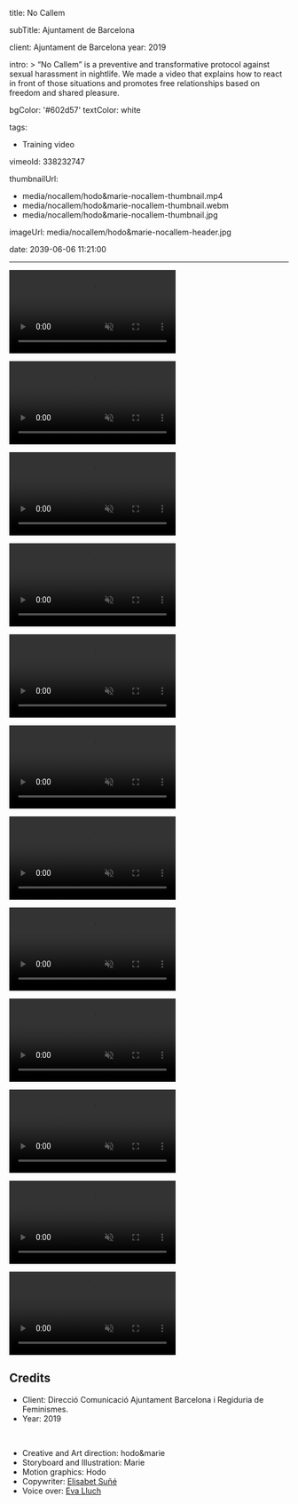 title: No Callem

subTitle: Ajuntament de Barcelona

client: Ajuntament de Barcelona
year: 2019

intro: >
  “No Callem” is a preventive and transformative protocol against sexual harassment in nightlife. We made a video that explains how to react in front of those situations and promotes free relationships based on freedom and shared pleasure.

bgColor: '#602d57'
textColor: white

tags:
  - Training video

vimeoId: 338232747

thumbnailUrl:
  - media/nocallem/hodo&marie-nocallem-thumbnail.mp4
  - media/nocallem/hodo&marie-nocallem-thumbnail.webm
  - media/nocallem/hodo&marie-nocallem-thumbnail.jpg

imageUrl: media/nocallem/hodo&marie-nocallem-header.jpg

date: 2039-06-06 11:21:00



---

<!-- This is a 2x VIDEO gallery -->
<!-- Always add a linebreak between images -->
<!-- It needs two images between paragraph tags -->
<div class="gallery gallery-video gallery-2">

<p>
	<video playsinline="playsinline" muted>
			<source src="/media/nocallem/hodo&marie-nocallem-01.mp4" type="video/mp4">
			<source src="/media/nocallem/hodo&marie-nocallem-01.webm" type="video/webm">
			<source src="/media/nocallem/hodo&marie-nocallem-01.jpg" type="images/jpg">
	</video>
</p>

<p>
	<video playsinline="playsinline" muted>
			<source src="/media/nocallem/hodo&marie-nocallem-02.mp4" type="video/mp4">
			<source src="/media/nocallem/hodo&marie-nocallem-02.webm" type="video/webm">
			<source src="/media/nocallem/hodo&marie-nocallem-02.jpg" type="images/jpg">
	</video>
</p>


</div>


<!-- This is a 2x VIDEO gallery -->
<!-- Always add a linebreak between images -->
<!-- It needs two images between paragraph tags -->
<div class="gallery gallery-video gallery-2">

<p>
	<video playsinline="playsinline" muted>
			<source src="/media/nocallem/hodo&marie-nocallem-03.mp4" type="video/mp4">
			<source src="/media/nocallem/hodo&marie-nocallem-03.webm" type="video/webm">
	</video>
</p>

<p>
	<video playsinline="playsinline" muted>
			<source src="/media/nocallem/hodo&marie-nocallem-04.mp4" type="video/mp4">
			<source src="/media/nocallem/hodo&marie-nocallem-04.webm" type="video/webm">
	</video>
</p>


</div>


<!-- This is a 2x VIDEO gallery -->
<!-- Always add a linebreak between images -->
<!-- It needs two images between paragraph tags -->
<div class="gallery gallery-video gallery-2">

<p>
	<video playsinline="playsinline" muted>
			<source src="/media/nocallem/hodo&marie-nocallem-05.mp4" type="video/mp4">
			<source src="/media/nocallem/hodo&marie-nocallem-05.webm" type="video/webm">
	</video>
</p>

<p>
	<video playsinline="playsinline" muted>
			<source src="/media/nocallem/hodo&marie-nocallem-06.mp4" type="video/mp4">
			<source src="/media/nocallem/hodo&marie-nocallem-06.webm" type="video/webm">
	</video>
</p>


</div>


<!-- This is a 2x VIDEO gallery -->
<!-- Always add a linebreak between images -->
<!-- It needs two images between paragraph tags -->
<div class="gallery gallery-video gallery-2">

<p>
	<video playsinline="playsinline" muted>
			<source src="/media/nocallem/hodo&marie-nocallem-07.mp4" type="video/mp4">
			<source src="/media/nocallem/hodo&marie-nocallem-07.webm" type="video/webm">
	</video>
</p>

<p>
	<video playsinline="playsinline" muted>
			<source src="/media/nocallem/hodo&marie-nocallem-08.mp4" type="video/mp4">
			<source src="/media/nocallem/hodo&marie-nocallem-08.webm" type="video/webm">
	</video>
</p>


</div>


<!-- This is a 2x VIDEO gallery -->
<!-- Always add a linebreak between images -->
<!-- It needs two images between paragraph tags -->
<div class="gallery gallery-video gallery-2">

<p>
	<video playsinline="playsinline" muted>
			<source src="/media/nocallem/hodo&marie-nocallem-09.mp4" type="video/mp4">
			<source src="/media/nocallem/hodo&marie-nocallem-09.webm" type="video/webm">
	</video>
</p>

<p>
	<video playsinline="playsinline" muted>
			<source src="/media/nocallem/hodo&marie-nocallem-10.mp4" type="video/mp4">
			<source src="/media/nocallem/hodo&marie-nocallem-10.webm" type="video/webm">
	</video>
</p>


</div>


<!-- This is a 2x VIDEO gallery -->
<!-- Always add a linebreak between images -->
<!-- It needs two images between paragraph tags -->
<div class="gallery gallery-video gallery-2">

<p>
	<video playsinline="playsinline" muted>
			<source src="/media/nocallem/hodo&marie-nocallem-11.mp4" type="video/mp4">
			<source src="/media/nocallem/hodo&marie-nocallem-11.webm" type="video/webm">
	</video>
</p>

<p>
	<video playsinline="playsinline" muted>
			<source src="/media/nocallem/hodo&marie-nocallem-12.mp4" type="video/mp4">
			<source src="/media/nocallem/hodo&marie-nocallem-12.webm" type="video/webm">
	</video>
</p>


</div>

<!-- Sample credits secion -->

## Credits

* Client: Direcció Comunicació Ajuntament Barcelona i Regiduria de Feminismes.
* Year: 2019  
  
<br>

* Creative and Art direction: hodo&marie
* Storyboard and Illustration: Marie
* Motion graphics: Hodo
* Copywriter: <a href="https://cargocollective.com/elisabetsune" target="_blank">Elisabet Suñé</a>
* Voice over: <a href="http://www.evalluch.cat" target="_blank">Eva Lluch</a>